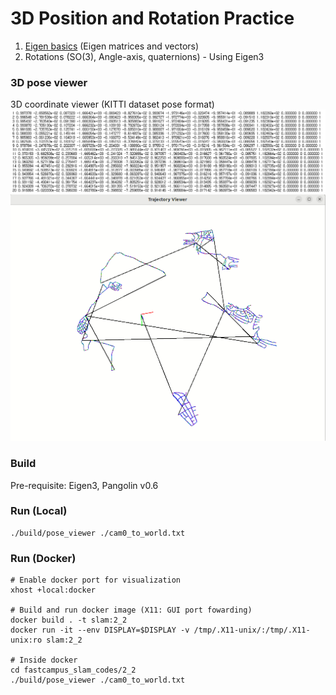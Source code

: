 # 3D Position and Rotation Practice 
1. [Eigen basics](https://eigen.tuxfamily.org/dox/) (Eigen matrices and vectors)
2. Rotations (SO(3), Angle-axis, quaternions) - Using Eigen3


### 3D pose viewer
3D coordinate viewer (KITTI dataset pose format)
![](./img/cam0_data.png)
![](./img/3d_pose_viewer.gif)


### Build 
Pre-requisite: Eigen3, Pangolin v0.6

### Run (Local)

```
./build/pose_viewer ./cam0_to_world.txt
```


### Run (Docker)

```
# Enable docker port for visualization
xhost +local:docker

# Build and run docker image (X11: GUI port fowarding)
docker build . -t slam:2_2
docker run -it --env DISPLAY=$DISPLAY -v /tmp/.X11-unix/:/tmp/.X11-unix:ro slam:2_2

# Inside docker
cd fastcampus_slam_codes/2_2
./build/pose_viewer ./cam0_to_world.txt
```

